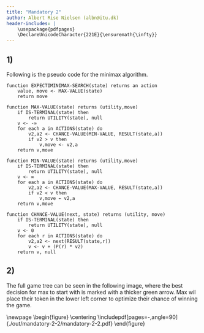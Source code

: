 ```yaml
---
title: "Mandatory 2"
author: Albert Rise Nielsen (albn@itu.dk)
header-includes: |
    \usepackage{pdfpages}
    \DeclareUnicodeCharacter{221E}{\ensuremath{\infty}}
---
```


## 1)
Following is the pseudo code for the minimax algorithm.
```
function EXPECTIMINIMAX-SEARCH(state) returns an action
    value, move <- MAX-VALUE(state)
    return move

function MAX-VALUE(state) returns (utility,move)
    if IS-TERMINAL(state) then
        return UTILITY(state), null
    v <- -∞
    for each a in ACTIONS(state) do
        v2,a2 <- CHANCE-VALUE(MIN-VALUE, RESULT(state,a))
        if v2 > v then
            v,move <- v2,a
    return v,move

function MIN-VALUE(state) returns (utility,move)
    if IS-TERMINAL(state) then
        return UTILITY(state), null
    v <- ∞
    for each a in ACTIONS(state) do
        v2,a2 <- CHANCE-VALUE(MAX-VALUE, RESULT(state,a))
        if v2 < v then
            v,move ← v2,a
    return v,move

function CHANCE-VALUE(next, state) returns (utility, move)
    if IS-TERMINAL(state) then
        return UTILITY(state), null
    v <- 0
    for each r in ACTIONS(state) do
        v2,a2 <- next(RESULT(state,r))
        v <- v + (P(r) * v2)
    return v, null
```

## 2)

The full game tree can be seen in the following image, where the best decision for max to start with is marked with a thicker green arrow. Max wil place their token in the lower left corner to optimize their chance of winning the game.

\newpage
\begin{figure}
    \centering
    \includepdf[pages=-,angle=90]{./out/mandatory-2-2/mandatory-2-2.pdf}
\end{figure}

